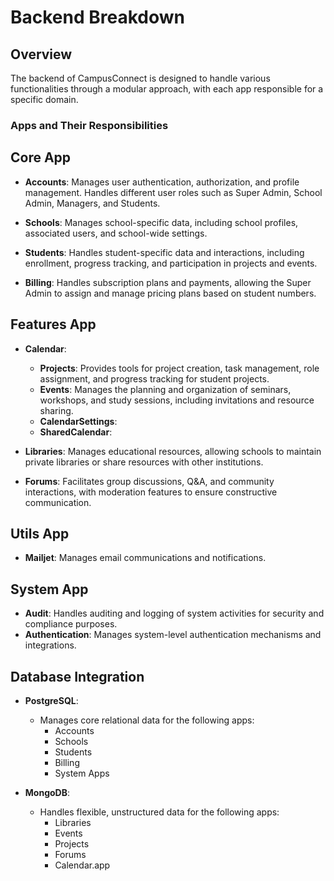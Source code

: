# Backend Breakdown

## Overview

The backend of CampusConnect is designed to handle various functionalities through a modular approach, with each app responsible for a specific domain.

### Apps and Their Responsibilities

## Core App
- **Accounts**: Manages user authentication, authorization, and profile management. Handles different user roles such as Super Admin, School Admin, Managers, and Students.

- **Schools**: Manages school-specific data, including school profiles, associated users, and school-wide settings.

- **Students**: Handles student-specific data and interactions, including enrollment, progress tracking, and participation in projects and events.

- **Billing**: Handles subscription plans and payments, allowing the Super Admin to assign and manage pricing plans based on student numbers.

## Features App
- **Calendar**:
  - **Projects**: Provides tools for project creation, task management, role assignment, and progress tracking for student projects.
  - **Events**: Manages the planning and organization of seminars, workshops, and study sessions, including invitations and resource sharing.
  - **CalendarSettings**:
  - **SharedCalendar**: 

- **Libraries**: Manages educational resources, allowing schools to maintain private libraries or share resources with other institutions.

- **Forums**: Facilitates group discussions, Q&A, and community interactions, with moderation features to ensure constructive communication.

## Utils App
- **Mailjet**: Manages email communications and notifications.

## System App
- **Audit**: Handles auditing and logging of system activities for security and compliance purposes.
- **Authentication**: Manages system-level authentication mechanisms and integrations.

## Database Integration

- **PostgreSQL**:
  - Manages core relational data for the following apps:
    - Accounts
    - Schools
    - Students
    - Billing
    - System Apps

- **MongoDB**:
  - Handles flexible, unstructured data for the following apps:
    - Libraries
    - Events
    - Projects
    - Forums
    - Calendar.app
